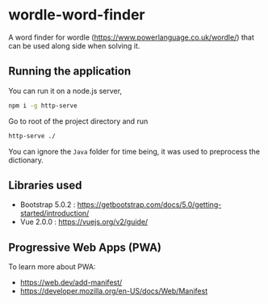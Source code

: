 # wordle-word-finder
A word finder for wordle (https://www.powerlanguage.co.uk/wordle/) that can be used along side when solving it.

## Running the application

You can run it on a node.js server,

```sh
npm i -g http-serve
```

Go to root of the project directory and run

```sh
http-serve ./
```

You can ignore the `Java` folder for time being, it was used to preprocess the dictionary.


## Libraries used

- Bootstrap 5.0.2 : https://getbootstrap.com/docs/5.0/getting-started/introduction/
- Vue 2.0.0 : https://vuejs.org/v2/guide/

## Progressive Web Apps (PWA)

To learn more about PWA: 
- https://web.dev/add-manifest/
- https://developer.mozilla.org/en-US/docs/Web/Manifest